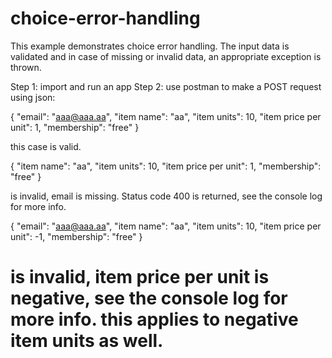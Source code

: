 choice-error-handling
=====================

This example demonstrates choice error handling. The input data is validated and in case of missing or invalid data, an appropriate exception is thrown.

Step 1: import and run an app
Step 2: use postman to make a POST request using json:

{
 "email": "aaa@aaa.aa", 
 "item name": "aa", 
  "item units": 10, 
"item price per unit": 1,
 "membership": "free"
}

this case is valid.

{
 "item name": "aa", 
  "item units": 10, 
"item price per unit": 1,
 "membership": "free"
}

is invalid, email is missing. Status code 400 is returned, see the console log for more info.

{
 "email": "aaa@aaa.aa", 
 "item name": "aa", 
  "item units": 10, 
"item price per unit": -1,
 "membership": "free"
}

is invalid, item price per unit is negative, see the console log for more info. this applies to negative **item units** as well.
=======
